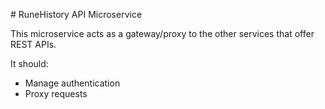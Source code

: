 # RuneHistory API Microservice

This microservice acts as a gateway/proxy to the other services that offer REST APIs.

It should:
* Manage authentication
* Proxy requests

